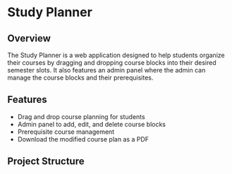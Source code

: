 # Study Planner

## Overview
The Study Planner is a web application designed to help students organize their courses by dragging and dropping course blocks into their desired semester slots. It also features an admin panel where the admin can manage the course blocks and their prerequisites.

## Features
- Drag and drop course planning for students
- Admin panel to add, edit, and delete course blocks
- Prerequisite course management
- Download the modified course plan as a PDF

## Project Structure
